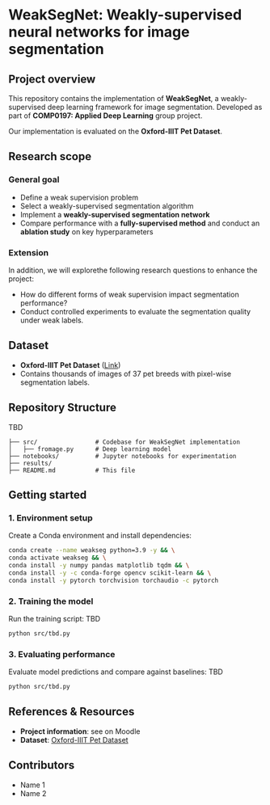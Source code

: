 # WeakSegNet: Weakly-supervised neural networks for image segmentation

## Project overview
This repository contains the implementation of **WeakSegNet**, a weakly-supervised deep learning framework for image segmentation. Developed as part of **COMP0197: Applied Deep Learning** group project.

Our implementation is evaluated on the **Oxford-IIIT Pet Dataset**.

## Research scope
### General goal
- Define a weak supervision problem
- Select a weakly-supervised segmentation algorithm
- Implement a **weakly-supervised segmentation network**
- Compare performance with a **fully-supervised method** and conduct an **ablation study** on key hyperparameters

### Extension
In addition, we will explorethe following research questions to enhance the project:
- How do different forms of weak supervision impact segmentation performance?
- Conduct controlled experiments to evaluate the segmentation quality under weak labels.

## Dataset
- **Oxford-IIIT Pet Dataset** ([Link](https://www.robots.ox.ac.uk/~vgg/data/pets/))
- Contains thousands of images of 37 pet breeds with pixel-wise segmentation labels.

## Repository Structure
TBD
```
├── src/                # Codebase for WeakSegNet implementation
│   ├── fromage.py      # Deep learning model
├── notebooks/          # Jupyter notebooks for experimentation
├── results/
├── README.md           # This file
```

## Getting started
### 1️. Environment setup
Create a Conda environment and install dependencies:
```sh
conda create --name weakseg python=3.9 -y && \
conda activate weakseg && \
conda install -y numpy pandas matplotlib tqdm && \
conda install -y -c conda-forge opencv scikit-learn && \
conda install -y pytorch torchvision torchaudio -c pytorch
```

### 2. Training the model
Run the training script: TBD
```sh
python src/tbd.py
```

### 3. Evaluating performance
Evaluate model predictions and compare against baselines: TBD
```sh
python src/tbd.py
```

## References & Resources
- **Project information**: see on Moodle
- **Dataset**: [Oxford-IIIT Pet Dataset](https://www.robots.ox.ac.uk/~vgg/data/pets/)

## Contributors
- Name 1
- Name 2


